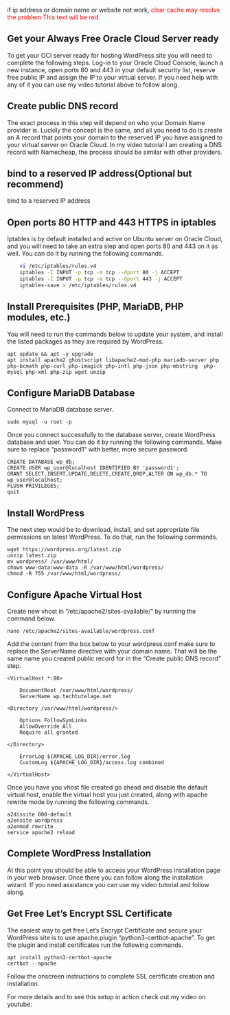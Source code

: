 if ip address or domain name  or website not work, <span style="color:red;">clear cache may resolve the problem</span>
<span style="color:red;">This text will be red.</span>


Get your Always Free Oracle Cloud Server ready
----------------------------------------------

To get your OCI server ready for hosting WordPress site you will need to complete the following steps. Log-in to your Oracle Cloud Console, launch a new instance, open ports 80 and 443 in your default security list, reserve free public IP and assign the IP to your virtual server. If you need help with any of it you can use my video tutorial above to follow along.

Create public DNS record
------------------------

The exact process in this step will depend on who your Domain Name provider is. Luckily the concept is the same, and all you need to do is create an A record that points your domain to the reserved IP you have assigned to your virtual server on Oracle Cloud. In my video tutorial I am creating a DNS record with Namecheap, the process should be similar with other providers.

bind to a reserved IP address(Optional but recommend)
------------------------
bind to a reserved IP address

Open ports 80 HTTP and 443 HTTPS in iptables
--------------------------------------------

Iptables is by default installed and active on Ubuntu server on Oracle Cloud, and you will need to take an extra step and open ports 80 and 443 on it as well. You can do it by running the following commands.
```bash
    vi /etc/iptables/rules.v4
    iptables -I INPUT -p tcp -m tcp --dport 80 -j ACCEPT
    iptables -I INPUT -p tcp -m tcp --dport 443 -j ACCEPT
    iptables-save > /etc/iptables/rules.v4
```
Install Prerequisites (PHP, MariaDB, PHP modules, etc.)
-------------------------------------------------------

You will need to run the commands below to update your system, and install the listed packages as they are required by WordPress.

    apt update && apt -y upgrade
    apt install apache2 ghostscript libapache2-mod-php mariadb-server php php-bcmath php-curl php-imagick php-intl php-json php-mbstring  php-mysql php-xml php-zip wget unzip

Configure MariaDB Database
--------------------------

Connect to MariaDB database server.

    sudo mysql -u root -p

Once you connect successfully to the database server, create WordPress database and user. You can do it by running the following commands. Make sure to replace “password1” with better, more secure password.

    CREATE DATABASE wp_db;
    CREATE USER wp_user@localhost IDENTIFIED BY 'password1';
    GRANT SELECT,INSERT,UPDATE,DELETE,CREATE,DROP,ALTER ON wp_db.* TO wp_user@localhost;
    FLUSH PRIVILEGES;
    quit

Install WordPress
-----------------

The next step would be to download, install, and set appropriate file permissions on latest WordPress. To do that, run the following commands.

    wget https://wordpress.org/latest.zip
    unzip latest.zip
    mv wordpress/ /var/www/html/
    chown www-data:www-data -R /var/www/html/wordpress/
    chmod -R 755 /var/www/html/wordpress/

Configure Apache Virtual Host
-----------------------------

Create new vhost in “/etc/apache2/sites-available/” by running the command below.

    nano /etc/apache2/sites-available/wordpress.conf

Add the content from the box below to your wordpress.conf make sure to replace the ServerName directive with your domain name. That will be the same name you created public record for in the “Create public DNS record” step.

    <VirtualHost *:80>
    
        DocumentRoot /var/www/html/wordpress/
        ServerName wp.techtutelage.net
    
    <Directory /var/www/html/wordpress/>
    
        Options FollowSymLinks
        AllowOverride All
        Require all granted
    
    </Directory>
    
        ErrorLog ${APACHE_LOG_DIR}/error.log
        CustomLog ${APACHE_LOG_DIR}/access.log combined
    
    </VirtualHost>

Once you have you vhost file created go ahead and disable the default virtual host, enable the virtual host you just created, along with apache rewrite mode by running the following commands.

    a2dissite 000-default
    a2ensite wordpress
    a2enmod rewrite
    service apache2 reload

Complete WordPress Installation
-------------------------------

At this point you should be able to access your WordPress installation page in your web browser. Once there you can follow along the installation wizard. If you need assistance you can use my video tutorial and follow along.

Get Free Let’s Encrypt SSL Certificate
--------------------------------------

The easiest way to get free Let’s Encrypt Certificate and secure your WordPress site is to use apache plugin “python3-certbot-apache”. To get the plugin and install certificates run the following commands.

    apt install python3-certbot-apache
    certbot --apache

Follow the onscreen instructions to complete SSL certificate creation and installation.

For more details and to see this setup in action check out my video on youtube:

